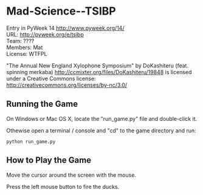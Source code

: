 Mad-Science--TSIBP
==================

Entry in PyWeek 14  <http://www.pyweek.org/14/>  
URL: http://pyweek.org/e/tsibp  
Team: ????  
Members: Mat  
License: WTFPL  

"The Annual New England Xylophone Symposium" by DoKashiteru (feat. spinning merkaba)
http://ccmixter.org/files/DoKashiteru/19848
is licensed under a Creative Commons license:
http://creativecommons.org/licenses/by-nc/3.0/


Running the Game
----------------

On Windows or Mac OS X, locate the "run_game.py" file and double-click it.

Othewise open a terminal / console and "cd" to the game directory and run:

	python run_game.py


How to Play the Game
--------------------

Move the cursor around the screen with the mouse.

Press the left mouse button to fire the ducks.
